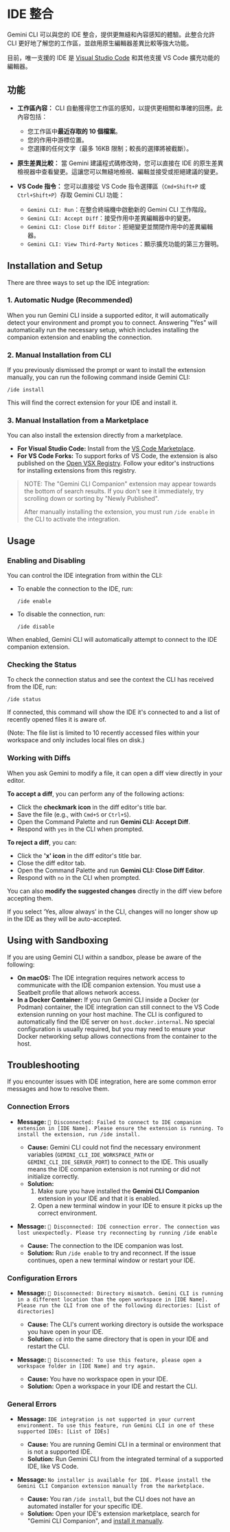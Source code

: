 # IDE 整合

Gemini CLI 可以與您的 IDE 整合，提供更無縫和內容感知的體驗。此整合允許 CLI 更好地了解您的工作區，並啟用原生編輯器差異比較等強大功能。

目前，唯一支援的 IDE 是 [Visual Studio Code](https://code.visualstudio.com/) 和其他支援 VS Code 擴充功能的編輯器。

## 功能

- **工作區內容：** CLI 自動獲得您工作區的感知，以提供更相關和準確的回應。此內容包括：
  - 您工作區中**最近存取的 10 個檔案**。
  - 您的作用中游標位置。
  - 您選擇的任何文字（最多 16KB 限制；較長的選擇將被截斷）。

- **原生差異比較：** 當 Gemini 建議程式碼修改時，您可以直接在 IDE 的原生差異檢視器中查看變更。這讓您可以無縫地檢視、編輯並接受或拒絕建議的變更。

- **VS Code 指令：** 您可以直接從 VS Code 指令選擇區（`Cmd+Shift+P` 或 `Ctrl+Shift+P`）存取 Gemini CLI 功能：
  - `Gemini CLI: Run`：在整合終端機中啟動新的 Gemini CLI 工作階段。
  - `Gemini CLI: Accept Diff`：接受作用中差異編輯器中的變更。
  - `Gemini CLI: Close Diff Editor`：拒絕變更並關閉作用中的差異編輯器。
  - `Gemini CLI: View Third-Party Notices`：顯示擴充功能的第三方聲明。

## Installation and Setup

There are three ways to set up the IDE integration:

### 1. Automatic Nudge (Recommended)

When you run Gemini CLI inside a supported editor, it will automatically detect your environment and prompt you to connect. Answering "Yes" will automatically run the necessary setup, which includes installing the companion extension and enabling the connection.

### 2. Manual Installation from CLI

If you previously dismissed the prompt or want to install the extension manually, you can run the following command inside Gemini CLI:

```
/ide install
```

This will find the correct extension for your IDE and install it.

### 3. Manual Installation from a Marketplace

You can also install the extension directly from a marketplace.

- **For Visual Studio Code:** Install from the [VS Code Marketplace](https://marketplace.visualstudio.com/items?itemName=google.gemini-cli-vscode-ide-companion).
- **For VS Code Forks:** To support forks of VS Code, the extension is also published on the [Open VSX Registry](https://open-vsx.org/extension/google/gemini-cli-vscode-ide-companion). Follow your editor's instructions for installing extensions from this registry.

> NOTE:
> The "Gemini CLI Companion" extension may appear towards the bottom of search results. If you don't see it immediately, try scrolling down or sorting by "Newly Published".
>
> After manually installing the extension, you must run `/ide enable` in the CLI to activate the integration.

## Usage

### Enabling and Disabling

You can control the IDE integration from within the CLI:

- To enable the connection to the IDE, run:
  ```
  /ide enable
  ```
- To disable the connection, run:
  ```
  /ide disable
  ```

When enabled, Gemini CLI will automatically attempt to connect to the IDE companion extension.

### Checking the Status

To check the connection status and see the context the CLI has received from the IDE, run:

```
/ide status
```

If connected, this command will show the IDE it's connected to and a list of recently opened files it is aware of.

(Note: The file list is limited to 10 recently accessed files within your workspace and only includes local files on disk.)

### Working with Diffs

When you ask Gemini to modify a file, it can open a diff view directly in your editor.

**To accept a diff**, you can perform any of the following actions:

- Click the **checkmark icon** in the diff editor's title bar.
- Save the file (e.g., with `Cmd+S` or `Ctrl+S`).
- Open the Command Palette and run **Gemini CLI: Accept Diff**.
- Respond with `yes` in the CLI when prompted.

**To reject a diff**, you can:

- Click the **'x' icon** in the diff editor's title bar.
- Close the diff editor tab.
- Open the Command Palette and run **Gemini CLI: Close Diff Editor**.
- Respond with `no` in the CLI when prompted.

You can also **modify the suggested changes** directly in the diff view before accepting them.

If you select ‘Yes, allow always’ in the CLI, changes will no longer show up in the IDE as they will be auto-accepted.

## Using with Sandboxing

If you are using Gemini CLI within a sandbox, please be aware of the following:

- **On macOS:** The IDE integration requires network access to communicate with the IDE companion extension. You must use a Seatbelt profile that allows network access.
- **In a Docker Container:** If you run Gemini CLI inside a Docker (or Podman) container, the IDE integration can still connect to the VS Code extension running on your host machine. The CLI is configured to automatically find the IDE server on `host.docker.internal`. No special configuration is usually required, but you may need to ensure your Docker networking setup allows connections from the container to the host.

## Troubleshooting

If you encounter issues with IDE integration, here are some common error messages and how to resolve them.

### Connection Errors

- **Message:** `🔴 Disconnected: Failed to connect to IDE companion extension in [IDE Name]. Please ensure the extension is running. To install the extension, run /ide install.`
  - **Cause:** Gemini CLI could not find the necessary environment variables (`GEMINI_CLI_IDE_WORKSPACE_PATH` or `GEMINI_CLI_IDE_SERVER_PORT`) to connect to the IDE. This usually means the IDE companion extension is not running or did not initialize correctly.
  - **Solution:**
    1.  Make sure you have installed the **Gemini CLI Companion** extension in your IDE and that it is enabled.
    2.  Open a new terminal window in your IDE to ensure it picks up the correct environment.

- **Message:** `🔴 Disconnected: IDE connection error. The connection was lost unexpectedly. Please try reconnecting by running /ide enable`
  - **Cause:** The connection to the IDE companion was lost.
  - **Solution:** Run `/ide enable` to try and reconnect. If the issue continues, open a new terminal window or restart your IDE.

### Configuration Errors

- **Message:** `🔴 Disconnected: Directory mismatch. Gemini CLI is running in a different location than the open workspace in [IDE Name]. Please run the CLI from one of the following directories: [List of directories]`
  - **Cause:** The CLI's current working directory is outside the workspace you have open in your IDE.
  - **Solution:** `cd` into the same directory that is open in your IDE and restart the CLI.

- **Message:** `🔴 Disconnected: To use this feature, please open a workspace folder in [IDE Name] and try again.`
  - **Cause:** You have no workspace open in your IDE.
  - **Solution:** Open a workspace in your IDE and restart the CLI.

### General Errors

- **Message:** `IDE integration is not supported in your current environment. To use this feature, run Gemini CLI in one of these supported IDEs: [List of IDEs]`
  - **Cause:** You are running Gemini CLI in a terminal or environment that is not a supported IDE.
  - **Solution:** Run Gemini CLI from the integrated terminal of a supported IDE, like VS Code.

- **Message:** `No installer is available for IDE. Please install the Gemini CLI Companion extension manually from the marketplace.`
  - **Cause:** You ran `/ide install`, but the CLI does not have an automated installer for your specific IDE.
  - **Solution:** Open your IDE's extension marketplace, search for "Gemini CLI Companion", and [install it manually](#3-manual-installation-from-a-marketplace).
